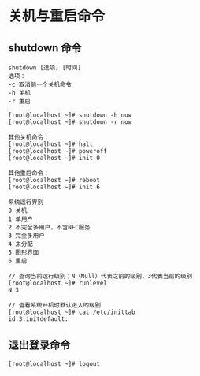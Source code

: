 # 关机与重启命令

## shutdown 命令

```
shutdown [选项] [时间]
选项：
-c 取消前一个关机命令
-h 关机
-r 重启
```

```
[root@localhost ~]# shutdown -h now
[root@localhost ~]# shutdown -r now
```

```
其他关机命令：
[root@localhost ~]# halt
[root@localhost ~]# poweroff
[root@localhost ~]# init 0
```

```
其他重启命令：
[root@localhost ~]# reboot
[root@localhost ~]# init 6
```

```
系统运行界别
0 关机
1 单用户
2 不完全多用户，不含NFC服务
3 完全多用户
4 未分配
5 图形界面
6 重启
```

```
// 查询当前运行级别；N（Null）代表之前的级别，3代表当前的级别
[root@localhost ~]# runlevel
N 3
```

```
// 查看系统开机时默认进入的级别
[root@localhost ~]# cat /etc/inittab
id:3:initdefault:
```

## 退出登录命令

```
[root@localhost ~]# logout
```